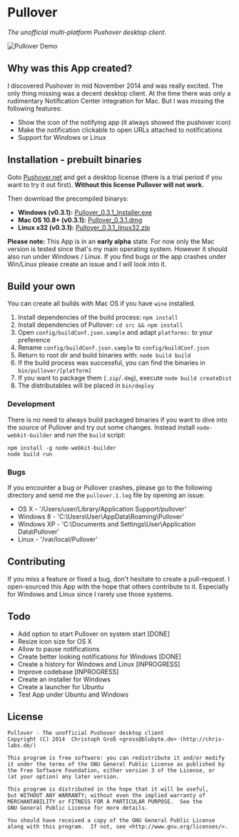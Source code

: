 # Pullover
*The unofficial multi-platform Pushover desktop client.*

![Pullover Demo](https://raw.githubusercontent.com/cgrossde/Pullover/master/res/Demo.gif)

## Why was this App created?

I discovered Pushover in mid November 2014 and was really excited. The only thing missing was a decent desktop client. At the time there was only a rudimentary Notification Center integration for Mac. But I was missing the following features:

* Show the icon of the notifying app (it always showed the pushover icon)
* Make the notification clickable to open URLs attached to notifications
* Support for Windows or Linux

## Installation - prebuilt binaries

Goto [Pushover.net](https://pushover.net/licensing) and get a desktop license (there is a trial period if you want to try it out first). **Without this license Pullover will not work.**

Then download the precompiled binarys:

* **Windows (v0.3.1):** [Pullover_0.3.1_Installer.exe](https://sourceforge.net/projects/pullover/files/0.3.1/Pullover_0.3.1_Installer.exe/download)
* **Mac OS 10.8+ (v0.3.1):** [Pullover_0.3.1.dmg](https://sourceforge.net/projects/pullover/files/0.3.1/Pullover_0.3.1.dmg/download)
* **Linux x32 (v0.3.1):** [Pullover_0.3.1_linux32.zip](https://sourceforge.net/projects/pullover/files/0.3.1/Pullover_0.3.1_linux32.zip/download)

**Please note:** This App is in an **early alpha** state. For now only the Mac version is tested since that's my main operating system. However it should also run under Windows / Linux. If you find bugs or the app crashes under Win/Linux please create an issue and I will look into it.

## Build your own
You can create all builds with Mac OS if you have `wine` installed.

1. Install dependencies of the build process: `npm install`
2. Install dependencies of Pullover: `cd src && npm install`
3. Open `config/buildConf.json.sample` and adapt `platforms:` to your preference
4. Rename `config/buildConf.json.sample` to `config/buildConf.json`
5. Return to root dir and build binaries with: `node build build`
6. If the build process was successful, you can find the binaries in `bin/pullover/[platform]`
7. If you want to package them (`.zip`/`.dmg`), execute `node build createDist`
8. The distributables will be placed in `bin/deploy`

### Development

There is no need to always build packaged binaries if you want to dive into the source of Pullover and try out some changes. Instead install `node-webkit-builder` and run the `build` script:

    npm install -g node-webkit-builder
    node build run

### Bugs

If you encounter a bug or Pullover crashes, please go to the following directory and send me the `pullover.1.log` file by opening an issue:

* OS X - '/Users/user/Library/Application Support/pullover'
* Windows 8 - 'C:\Users\User\AppData\Roaming\Pullover'
* Windows XP - 'C:\Documents and Settings\User\Application Data\Pullover'
* Linux - '/var/local/Pullover'

## Contributing

If you miss a feature or fixed a bug, don't hesitate to create a pull-request. I open-sourced this App with the hope that others contribute to it. Especially for Windows and Linux since I rarely use those systems.

## Todo

* Add option to start Pullover on system start [DONE]
* Resize icon size for OS X
* Allow to pause notifications
* Create better looking notifications for Windows [DONE]
* Create a history for Windows and Linux [INPROGRESS]
* Improve codebase [INPROGRESS]
* Create an installer for Windows
* Create a launcher for Ubuntu
* Test App under Ubuntu and Windows

## License

    Pullover - The unofficial Pushover desktop client
    Copyright (C) 2014  Christoph Groß <gross@blubyte.de> (http://chris-labs.de/)
    
    This program is free software: you can redistribute it and/or modify
    it under the terms of the GNU General Public License as published by
    the Free Software Foundation, either version 3 of the License, or
    (at your option) any later version.
    
    This program is distributed in the hope that it will be useful,
    but WITHOUT ANY WARRANTY; without even the implied warranty of
    MERCHANTABILITY or FITNESS FOR A PARTICULAR PURPOSE.  See the
    GNU General Public License for more details.
    
    You should have received a copy of the GNU General Public License
    along with this program.  If not, see <http://www.gnu.org/licenses/>.